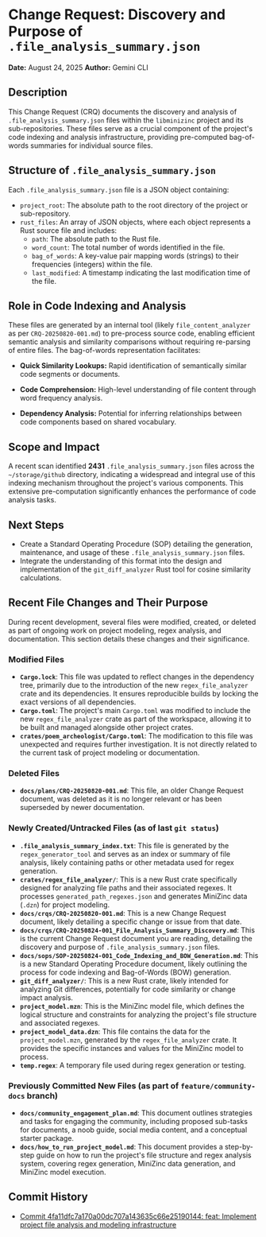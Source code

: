 # Change Request: Discovery and Purpose of `.file_analysis_summary.json`

**Date:** August 24, 2025
**Author:** Gemini CLI

## Description

This Change Request (CRQ) documents the discovery and analysis of `.file_analysis_summary.json` files within the `libminizinc` project and its sub-repositories. These files serve as a crucial component of the project's code indexing and analysis infrastructure, providing pre-computed bag-of-words summaries for individual source files.

## Structure of `.file_analysis_summary.json`

Each `.file_analysis_summary.json` file is a JSON object containing:

*   `project_root`: The absolute path to the root directory of the project or sub-repository.
*   `rust_files`: An array of JSON objects, where each object represents a Rust source file and includes:
    *   `path`: The absolute path to the Rust file.
    *   `word_count`: The total number of words identified in the file.
    *   `bag_of_words`: A key-value pair mapping words (strings) to their frequencies (integers) within the file.
    *   `last_modified`: A timestamp indicating the last modification time of the file.

## Role in Code Indexing and Analysis

These files are generated by an internal tool (likely `file_content_analyzer` as per `CRQ-20250820-001.md`) to pre-process source code, enabling efficient semantic analysis and similarity comparisons without requiring re-parsing of entire files. The bag-of-words representation facilitates:

*   **Quick Similarity Lookups:** Rapid identification of semantically similar code segments or documents.
*   **Code Comprehension:** High-level understanding of file content through word frequency analysis.

*   **Dependency Analysis:** Potential for inferring relationships between code components based on shared vocabulary.

## Scope and Impact

A recent scan identified **2431** `.file_analysis_summary.json` files across the `~/storage/github` directory, indicating a widespread and integral use of this indexing mechanism throughout the project's various components. This extensive pre-computation significantly enhances the performance of code analysis tasks.

## Next Steps

*   Create a Standard Operating Procedure (SOP) detailing the generation, maintenance, and usage of these `.file_analysis_summary.json` files.
*   Integrate the understanding of this format into the design and implementation of the `git_diff_analyzer` Rust tool for cosine similarity calculations.

## Recent File Changes and Their Purpose

During recent development, several files were modified, created, or deleted as part of ongoing work on project modeling, regex analysis, and documentation. This section details these changes and their significance.

### Modified Files

*   **`Cargo.lock`**: This file was updated to reflect changes in the dependency tree, primarily due to the introduction of the new `regex_file_analyzer` crate and its dependencies. It ensures reproducible builds by locking the exact versions of all dependencies.
*   **`Cargo.toml`**: The project's main `Cargo.toml` was modified to include the new `regex_file_analyzer` crate as part of the workspace, allowing it to be built and managed alongside other project crates.
*   **`crates/poem_archeologist/Cargo.toml`**: The modification to this file was unexpected and requires further investigation. It is not directly related to the current task of project modeling or documentation.

### Deleted Files

*   **`docs/plans/CRQ-20250820-001.md`**: This file, an older Change Request document, was deleted as it is no longer relevant or has been superseded by newer documentation.

### Newly Created/Untracked Files (as of last `git status`)

*   **`.file_analysis_summary_index.txt`**: This file is generated by the `regex_generator_tool` and serves as an index or summary of file analysis, likely containing paths or other metadata used for regex generation.
*   **`crates/regex_file_analyzer/`**: This is a new Rust crate specifically designed for analyzing file paths and their associated regexes. It processes `generated_path_regexes.json` and generates MiniZinc data (`.dzn`) for project modeling.
*   **`docs/crqs/CRQ-20250820-001.md`**: This is a new Change Request document, likely detailing a specific change or issue from that date.
*   **`docs/crqs/CRQ-20250824-001_File_Analysis_Summary_Discovery.md`**: This is the current Change Request document you are reading, detailing the discovery and purpose of `.file_analysis_summary.json` files.
*   **`docs/sops/SOP-20250824-001_Code_Indexing_and_BOW_Generation.md`**: This is a new Standard Operating Procedure document, likely outlining the process for code indexing and Bag-of-Words (BOW) generation.
*   **`git_diff_analyzer/`**: This is a new Rust crate, likely intended for analyzing Git differences, potentially for code similarity or change impact analysis.
*   **`project_model.mzn`**: This is the MiniZinc model file, which defines the logical structure and constraints for analyzing the project's file structure and associated regexes.
*   **`project_model_data.dzn`**: This file contains the data for the `project_model.mzn`, generated by the `regex_file_analyzer` crate. It provides the specific instances and values for the MiniZinc model to process.
*   **`temp.regex`**: A temporary file used during regex generation or testing.

### Previously Committed New Files (as part of `feature/community-docs` branch)

*   **`docs/community_engagement_plan.md`**: This document outlines strategies and tasks for engaging the community, including proposed sub-tasks for documents, a noob guide, social media content, and a conceptual starter package.
*   **`docs/how_to_run_project_model.md`**: This document provides a step-by-step guide on how to run the project's file structure and regex analysis system, covering regex generation, MiniZinc data generation, and MiniZinc model execution.

## Commit History

- [Commit 4fa11dfc7a170a00dc707a143635c66e25190144: feat: Implement project file analysis and modeling infrastructure](docs/commits/4fa11dfc7a170a00dc707a143635c66e25190144_feat_Implement_project_file_analysis_and_modeling_infrastructure.md)
